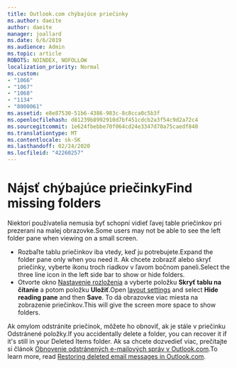 ```yaml
---
title: Outlook.com chýbajúce priečinky
ms.author: daeite
author: daeite
manager: joallard
ms.date: 6/6/2019
ms.audience: Admin
ms.topic: article
ROBOTS: NOINDEX, NOFOLLOW
localization_priority: Normal
ms.custom:
- "1066"
- "1067"
- "1068"
- "1134"
- "8000061"
ms.assetid: e8e87530-51b6-4386-983c-8c8cca0c5b3f
ms.openlocfilehash: d81239b8992910d7bf451cdcb2a3f54c9d2a72c4
ms.sourcegitcommit: 1e624fbebbe70f064cd24e3347d70a75caedf840
ms.translationtype: MT
ms.contentlocale: sk-SK
ms.lasthandoff: 02/24/2020
ms.locfileid: "42260257"
---
```

# <a name="find-missing-folders"></a><span data-ttu-id="858e2-102">Nájsť chýbajúce priečinky</span><span class="sxs-lookup"><span data-stu-id="858e2-102">Find missing folders</span></span>

<span data-ttu-id="858e2-103">Niektorí používatelia nemusia byť schopní vidieť ľavej table priečinkov pri prezeraní na malej obrazovke.</span><span class="sxs-lookup"><span data-stu-id="858e2-103">Some users may not be able to see the left folder pane when viewing on a small screen.</span></span>

- <span data-ttu-id="858e2-104">Rozbaľte tablu priečinkov iba vtedy, keď ju potrebujete.</span><span class="sxs-lookup"><span data-stu-id="858e2-104">Expand the folder pane only when you need it.</span></span> <span data-ttu-id="858e2-105">Ak chcete zobraziť alebo skryť priečinky, vyberte ikonu troch riadkov v ľavom bočnom paneli.</span><span class="sxs-lookup"><span data-stu-id="858e2-105">Select the three line icon in the left side bar to show or hide folders.</span></span>
- <span data-ttu-id="858e2-106">Otvorte okno [Nastavenie rozloženia](https://outlook.live.com/mail/options/mail/layout) a vyberte položku **Skryť tablu na čítanie** a potom položku **Uložiť**.</span><span class="sxs-lookup"><span data-stu-id="858e2-106">Open [layout settings](https://outlook.live.com/mail/options/mail/layout) and select **Hide reading pane** and then **Save**.</span></span> <span data-ttu-id="858e2-107">To dá obrazovke viac miesta na zobrazenie priečinkov.</span><span class="sxs-lookup"><span data-stu-id="858e2-107">This will give the screen more space to show folders.</span></span>

<span data-ttu-id="858e2-108">Ak omylom odstránite priečinok, môžete ho obnoviť, ak je stále v priečinku Odstránené položky.</span><span class="sxs-lookup"><span data-stu-id="858e2-108">If you accidentally delete a folder, you can recover it if it's still in your Deleted Items folder.</span></span> <span data-ttu-id="858e2-109">Ak sa chcete dozvedieť viac, prečítajte si článok [Obnovenie odstránených e-mailových správ v Outlook.com](https://support.office.com/article/cf06ab1b-ae0b-418c-a4d9-4e895f83ed50).</span><span class="sxs-lookup"><span data-stu-id="858e2-109">To learn more, read [Restoring deleted email messages in Outlook.com](https://support.office.com/article/cf06ab1b-ae0b-418c-a4d9-4e895f83ed50).</span></span>
